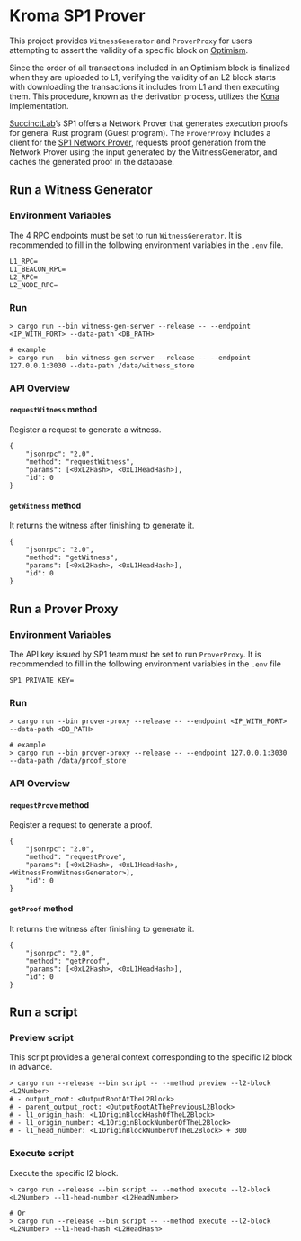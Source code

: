 # Kroma SP1 Prover

This project provides `WitnessGenerator` and `ProverProxy` for users attempting to assert the
validity of a specific block on [Optimism](https://www.optimism.io/).

Since the order of all transactions included in an Optimism block is finalized when they are
uploaded to L1, verifying the validity of an L2 block starts with downloading the transactions it
includes from L1 and then executing them. This procedure, known as the derivation process, utilizes
the [Kona](https://github.com/anton-rs/kona) implementation.

[SuccinctLab](https://www.succinct.xyz/)’s SP1 offers a Network Prover that generates execution
proofs for general Rust program (Guest program). The `ProverProxy` includes a client for the
[SP1 Network Prover](https://docs.succinct.xyz/generating-proofs/prover-network.html), requests
proof generation from the Network Prover using the input generated by the WitnessGenerator, and
caches the generated proof in the database.

## Run a Witness Generator

### Environment Variables

The 4 RPC endpoints must be set to run `WitnessGenerator`. It is recommended to fill in
the following environment variables in the `.env` file.

```shell
L1_RPC=
L1_BEACON_RPC=
L2_RPC=
L2_NODE_RPC=
```

### Run

``` shell
> cargo run --bin witness-gen-server --release -- --endpoint <IP_WITH_PORT> --data-path <DB_PATH>
```

``` shell
# example
> cargo run --bin witness-gen-server --release -- --endpoint 127.0.0.1:3030 --data-path /data/witness_store
```

### API Overview

#### `requestWitness` method

Register a request to generate a witness.

``` shell
{
    "jsonrpc": "2.0",
    "method": "requestWitness",
    "params": [<0xL2Hash>, <0xL1HeadHash>],
    "id": 0
}
```

#### `getWitness` method

It returns the witness after finishing to generate it.

``` shell
{
    "jsonrpc": "2.0",
    "method": "getWitness",
    "params": [<0xL2Hash>, <0xL1HeadHash>],
    "id": 0
}
```

## Run a Prover Proxy

### Environment Variables

The API key issued by SP1 team must be set to run `ProverProxy`. It is recommended to fill in
the following environment variables in the `.env` file

```shell
SP1_PRIVATE_KEY=
```

### Run

``` shell
> cargo run --bin prover-proxy --release -- --endpoint <IP_WITH_PORT> --data-path <DB_PATH>
```

``` shell
# example
> cargo run --bin prover-proxy --release -- --endpoint 127.0.0.1:3030 --data-path /data/proof_store
```

### API Overview

#### `requestProve` method

Register a request to generate a proof.

``` shell
{
    "jsonrpc": "2.0",
    "method": "requestProve",
    "params": [<0xL2Hash>, <0xL1HeadHash>, <WitnessFromWitnessGenerator>],
    "id": 0
}
```

#### `getProof` method

It returns the witness after finishing to generate it.

``` shell
{
    "jsonrpc": "2.0",
    "method": "getProof",
    "params": [<0xL2Hash>, <0xL1HeadHash>],
    "id": 0
}
```

## Run a script

### Preview script

This script provides a general context corresponding to the specific l2 block in advance.

```shell
> cargo run --release --bin script -- --method preview --l2-block <L2Number>
# - output_root: <OutputRootAtTheL2Block>
# - parent_output_root: <OutputRootAtThePreviousL2Block>
# - l1_origin_hash: <L1OriginBlockHashOfTheL2Block>
# - l1_origin_number: <L1OriginBlockNumberOfTheL2Block>
# - l1_head_number: <L1OriginBlockNumberOfTheL2Block> + 300
```

### Execute script

Execute the specific l2 block.

```shell
> cargo run --release --bin script -- --method execute --l2-block <L2Number> --l1-head-number <L2HeadNumber>

# Or
> cargo run --release --bin script -- --method execute --l2-block <L2Number> --l1-head-hash <L2HeadHash>
```
